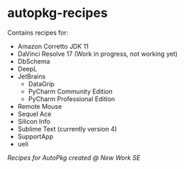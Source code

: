 # autopkg-recipes

Contains recipes for:
- Amazon Corretto JDK 11
- DaVinci Resolve 17 (Work in progress, not working yet)
- DbSchema
- DeepL
- JetBrains
  - DataGrip
  - PyCharm Community Edition
  - PyCharm Professional Edition
- Remote Mouse
- Sequel Ace
- Silicon Info
- Sublime Text (currently version 4)
- SupportApp
- ueli


_Recipes for AutoPkg created @ New Work SE_
